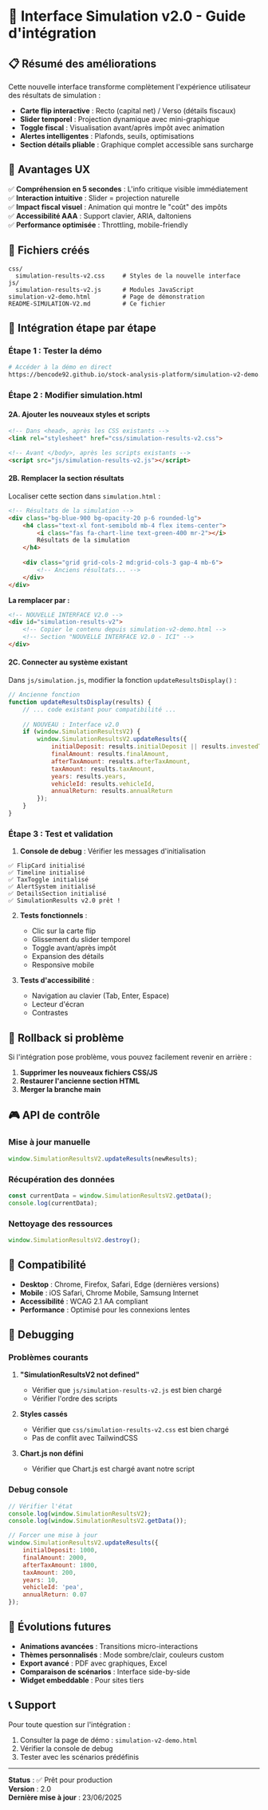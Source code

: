 # 🚀 Interface Simulation v2.0 - Guide d'intégration

## 📋 Résumé des améliorations

Cette nouvelle interface transforme complètement l'expérience utilisateur des résultats de simulation :

- **Carte flip interactive** : Recto (capital net) / Verso (détails fiscaux)
- **Slider temporel** : Projection dynamique avec mini-graphique
- **Toggle fiscal** : Visualisation avant/après impôt avec animation
- **Alertes intelligentes** : Plafonds, seuils, optimisations
- **Section détails pliable** : Graphique complet accessible sans surcharge

## 🎯 Avantages UX

✅ **Compréhension en 5 secondes** : L'info critique visible immédiatement  
✅ **Interaction intuitive** : Slider = projection naturelle  
✅ **Impact fiscal visuel** : Animation qui montre le "coût" des impôts  
✅ **Accessibilité AAA** : Support clavier, ARIA, daltoniens  
✅ **Performance optimisée** : Throttling, mobile-friendly  

## 📁 Fichiers créés

```
css/
  simulation-results-v2.css     # Styles de la nouvelle interface
js/
  simulation-results-v2.js      # Modules JavaScript
simulation-v2-demo.html         # Page de démonstration
README-SIMULATION-V2.md         # Ce fichier
```

## 🔧 Intégration étape par étape

### **Étape 1 : Tester la démo**

```bash
# Accéder à la démo en direct
https://bencode92.github.io/stock-analysis-platform/simulation-v2-demo.html
```

### **Étape 2 : Modifier simulation.html**

#### 2A. Ajouter les nouveaux styles et scripts

```html
<!-- Dans <head>, après les CSS existants -->
<link rel="stylesheet" href="css/simulation-results-v2.css">

<!-- Avant </body>, après les scripts existants -->
<script src="js/simulation-results-v2.js"></script>
```

#### 2B. Remplacer la section résultats

Localiser cette section dans `simulation.html` :
```html
<!-- Résultats de la simulation -->
<div class="bg-blue-900 bg-opacity-20 p-6 rounded-lg">
    <h4 class="text-xl font-semibold mb-4 flex items-center">
        <i class="fas fa-chart-line text-green-400 mr-2"></i>
        Résultats de la simulation
    </h4>
    
    <div class="grid grid-cols-2 md:grid-cols-3 gap-4 mb-6">
        <!-- Anciens résultats... -->
    </div>
</div>
```

**La remplacer par :**
```html
<!-- NOUVELLE INTERFACE V2.0 -->
<div id="simulation-results-v2">
    <!-- Copier le contenu depuis simulation-v2-demo.html -->
    <!-- Section "NOUVELLE INTERFACE V2.0 - ICI" -->
</div>
```

#### 2C. Connecter au système existant

Dans `js/simulation.js`, modifier la fonction `updateResultsDisplay()` :

```javascript
// Ancienne fonction
function updateResultsDisplay(results) {
    // ... code existant pour compatibilité ...
    
    // NOUVEAU : Interface v2.0
    if (window.SimulationResultsV2) {
        window.SimulationResultsV2.updateResults({
            initialDeposit: results.initialDeposit || results.investedTotal,
            finalAmount: results.finalAmount,
            afterTaxAmount: results.afterTaxAmount,
            taxAmount: results.taxAmount,
            years: results.years,
            vehicleId: results.vehicleId,
            annualReturn: results.annualReturn
        });
    }
}
```

### **Étape 3 : Test et validation**

1. **Console de debug** : Vérifier les messages d'initialisation
```
✅ FlipCard initialisé
✅ Timeline initialisé  
✅ TaxToggle initialisé
✅ AlertSystem initialisé
✅ DetailsSection initialisé
✅ SimulationResults v2.0 prêt !
```

2. **Tests fonctionnels** :
   - Clic sur la carte flip
   - Glissement du slider temporel
   - Toggle avant/après impôt
   - Expansion des détails
   - Responsive mobile

3. **Tests d'accessibilité** :
   - Navigation au clavier (Tab, Enter, Espace)
   - Lecteur d'écran
   - Contrastes

## 🔄 Rollback si problème

Si l'intégration pose problème, vous pouvez facilement revenir en arrière :

1. **Supprimer les nouveaux fichiers CSS/JS**
2. **Restaurer l'ancienne section HTML**
3. **Merger la branche main**

## 🎮 API de contrôle

### Mise à jour manuelle
```javascript
window.SimulationResultsV2.updateResults(newResults);
```

### Récupération des données
```javascript
const currentData = window.SimulationResultsV2.getData();
console.log(currentData);
```

### Nettoyage des ressources
```javascript
window.SimulationResultsV2.destroy();
```

## 📱 Compatibilité

- **Desktop** : Chrome, Firefox, Safari, Edge (dernières versions)
- **Mobile** : iOS Safari, Chrome Mobile, Samsung Internet
- **Accessibilité** : WCAG 2.1 AA compliant
- **Performance** : Optimisé pour les connexions lentes

## 🐛 Debugging

### Problèmes courants

1. **"SimulationResultsV2 not defined"**
   - Vérifier que `js/simulation-results-v2.js` est bien chargé
   - Vérifier l'ordre des scripts

2. **Styles cassés**
   - Vérifier que `css/simulation-results-v2.css` est bien chargé
   - Pas de conflit avec TailwindCSS

3. **Chart.js non défini**
   - Vérifier que Chart.js est chargé avant notre script

### Debug console
```javascript
// Vérifier l'état
console.log(window.SimulationResultsV2);
console.log(window.SimulationResultsV2.getData());

// Forcer une mise à jour
window.SimulationResultsV2.updateResults({
    initialDeposit: 1000,
    finalAmount: 2000,
    afterTaxAmount: 1800,
    taxAmount: 200,
    years: 10,
    vehicleId: 'pea',
    annualReturn: 0.07
});
```

## 🔮 Évolutions futures

- **Animations avancées** : Transitions micro-interactions
- **Thèmes personnalisés** : Mode sombre/clair, couleurs custom
- **Export avancé** : PDF avec graphiques, Excel
- **Comparaison de scénarios** : Interface side-by-side
- **Widget embeddable** : Pour sites tiers

## 📞 Support

Pour toute question sur l'intégration :
1. Consulter la page de démo : `simulation-v2-demo.html`
2. Vérifier la console de debug
3. Tester avec les scénarios prédéfinis

---

**Status** : ✅ Prêt pour production  
**Version** : 2.0  
**Dernière mise à jour** : 23/06/2025